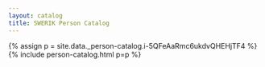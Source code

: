 ```yaml
---
layout: catalog
title: SWERIK Person Catalog
---
```

{% assign p = site.data._person-catalog.i-5QFeAaRmc6ukdvQHEHjTF4 %}
{% include person-catalog.html p=p %}

